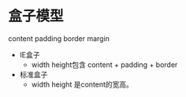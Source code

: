 # 盒子模型
content padding border margin
* IE盒子
  * width height包含 content + padding + border
* 标准盒子
  * width height 是content的宽高。
